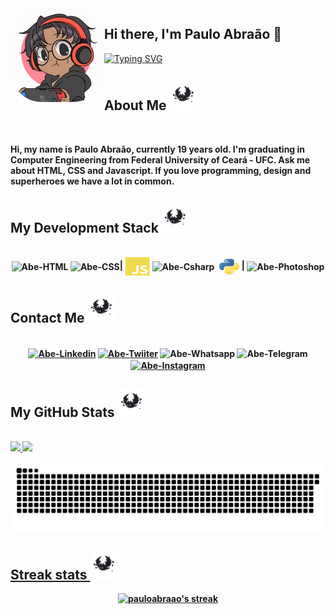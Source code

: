 <img align="left" alt="abe-pic" height="150" style="border-radius:50px;" src= myGif.gif/>

## Hi there, I'm Paulo Abraão 🖖

[![Typing SVG](https://readme-typing-svg.herokuapp.com?font=Bebas+neue&color=%23D71B3D&size=28&lines=Full+Stack+Developer+in+progress)](https://git.io/typing-svg)
<br/>
<h2 align="left">About Me
  <img src= bat.gif alt="Morcego" width="45">
</h2>
<br/>
<div>
  <p><b>Hi, my name is Paulo Abraão, currently 19 years old. I'm graduating in Computer Engineering from Federal University of Ceará - UFC. Ask me about HTML, CSS and Javascript. If you love programming, design and superheroes we have a lot in common.<b></p>
</div>
</div>
<h2 align="left">My Development Stack
  <img src= bat.gif alt="Morcego" width="45">
</h2>  
<div align="center" style="display: inline_block"><br>
  <img align="center" alt="Abe-HTML" height="30" width="40" src="https://cdn.jsdelivr.net/gh/devicons/devicon/icons/html5/html5-plain.svg" />
  <img align="center" alt="Abe-CSS" height="30" width="40" src="https://cdn.jsdelivr.net/gh/devicons/devicon/icons/css3/css3-plain.svg" />|
  <img align="center" alt="Abe-Js" height="30" width="40" src="https://raw.githubusercontent.com/devicons/devicon/master/icons/javascript/javascript-plain.svg"/>
  <img align="center" alt="Abe-Csharp" height="30" width="40" src="https://cdn.jsdelivr.net/gh/devicons/devicon/icons/c/c-plain.svg" />
  <img align="center" alt="Abe-Python" height="30" width="40" src="https://raw.githubusercontent.com/devicons/devicon/master/icons/python/python-original.svg"/>|
  <img align="center" alt="Abe-Photoshop" height="30" width="40" src="https://cdn.jsdelivr.net/gh/devicons/devicon/icons/photoshop/photoshop-line.svg" />
</div>
<h2 align="left">Contact Me
  <img src= bat.gif alt="Morcego" width="45">
</h2>    
<div align="center" style="display: inline_block"><br>
  <a href="https://www.linkedin.com/in/paulo-abra%C3%A3o-teles-lima-2758a51a9/" target="_blank"><img align="center" alt="Abe-Linkedin" src="https://img.shields.io/badge/LinkedIn-0077B5?style=for-the-badge&logo=linkedin&logoColor=white"/></a>
  <a href="https://twitter.com/abraham_tellesy" target="_blank"><img align="center" alt="Abe-Twiiter" src="https://img.shields.io/badge/Twitter-1DA1F2?style=for-the-badge&logo=twitter&logoColor=white" /></a>
  <img align="center" alt="Abe-Whatsapp" src="https://img.shields.io/badge/WhatsApp-25D366?style=for-the-badge&logo=whatsapp&logoColor=white" />
  <img align="center" alt="Abe-Telegram" src="https://img.shields.io/badge/Telegram-2CA5E0?style=for-the-badge&logo=telegram&logoColor=white"/>
   <a href= href="https://instagram.com/abe_telles" target="_blank"><img align="center" alt="Abe-Instagram" src="https://img.shields.io/badge/Instagram-E4405F?style=for-the-badge&logo=instagram&logoColor=white"/></a>
   
</div>
<h2 align="left">My GitHub Stats
  <img src= bat.gif alt="Morcego" width="45">
</h2>
<br/>   
<div align="left">
  <a href="https://github.com/pauloabraao">
  <img height="165em" src="https://github-readme-stats.vercel.app/api?username=pauloabraao&show_icons=true&theme=tokyonight&include_all_commits=true&count_private=true"/>
  <img height="165em" src="https://github-readme-stats.vercel.app/api/top-langs/?username=pauloabraao&layout=compact&langs_count=7&theme=tokyonight"/>
</div>
  
<div align="center" style="display: inline_block"> 
  
  ![Snake animation](https://github.com/pauloabraao/pauloabraao/blob/output/github-contribution-grid-snake.svg)
  
<h2 align="left">Streak stats
  <img src= bat.gif alt="Morcego" width="45">
</h2>
<!-- GitHub Readme Streak Stats - https://github.com/pauloabraao/github-readme-streak-stats -->
<p align="center">
  <a href="https://github.com/pauloabraao/github-readme-streak-stats">
    <img title="🔥 Get streak stats for your profile at git.io/streak-stats" alt="pauloabraao's streak" src="https://github-readme-streak-stats.herokuapp.com/?user=pauloabraao&theme=tokyonight&hide_border=true"/>
  </a>
 



